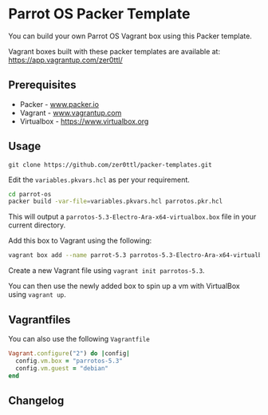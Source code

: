 # Parrot OS Packer Template

You can build your own Parrot OS Vagrant box using this Packer template.

Vagrant boxes built with these packer templates are available at: https://app.vagrantup.com/zer0ttl/

## Prerequisites

* Packer - www.packer.io
* Vagrant - www.vagrantup.com
* Virtualbox - https://www.virtualbox.org

## Usage

`git clone https://github.com/zer0ttl/packer-templates.git`

Edit the `variables.pkvars.hcl` as per your requirement.

```bash
cd parrot-os
packer build -var-file=variables.pkvars.hcl parrotos.pkr.hcl
```

This will output a `parrotos-5.3-Electro-Ara-x64-virtualbox.box` file in your current directory.

Add this box to Vagrant using the following:

```bash
vagrant box add --name parrot-5.3 parrotos-5.3-Electro-Ara-x64-virtualbox.box
```

Create a new Vagrant file using `vagrant init parrotos-5.3`.

You can then use the newly added box to spin up a vm with VirtualBox using `vagrant up`.

## Vagrantfiles

You can also use the following `Vagrantfile`

```ruby
Vagrant.configure("2") do |config|
  config.vm.box = "parrotos-5.3"
  config.vm.guest = "debian"
end
```

## Changelog
